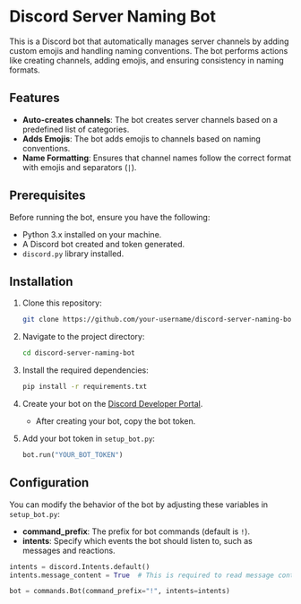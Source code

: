 # Discord Server Naming Bot

This is a Discord bot that automatically manages server channels by adding custom emojis and handling naming conventions. The bot performs actions like creating channels, adding emojis, and ensuring consistency in naming formats.

## Features

- **Auto-creates channels**: The bot creates server channels based on a predefined list of categories.
- **Adds Emojis**: The bot adds emojis to channels based on naming conventions.
- **Name Formatting**: Ensures that channel names follow the correct format with emojis and separators (`|`).

## Prerequisites

Before running the bot, ensure you have the following:

- Python 3.x installed on your machine.
- A Discord bot created and token generated.
- `discord.py` library installed.

## Installation

1. Clone this repository:
    ```bash
    git clone https://github.com/your-username/discord-server-naming-bot.git
    ```

2. Navigate to the project directory:
    ```bash
    cd discord-server-naming-bot
    ```

3. Install the required dependencies:
    ```bash
    pip install -r requirements.txt
    ```

4. Create your bot on the [Discord Developer Portal](https://discord.com/developers/applications).
    - After creating your bot, copy the bot token.

5. Add your bot token in `setup_bot.py`:
    ```python
    bot.run("YOUR_BOT_TOKEN")
    ```

## Configuration

You can modify the behavior of the bot by adjusting these variables in `setup_bot.py`:

- **command_prefix**: The prefix for bot commands (default is `!`).
- **intents**: Specify which events the bot should listen to, such as messages and reactions.

```python
intents = discord.Intents.default()
intents.message_content = True  # This is required to read message content

bot = commands.Bot(command_prefix="!", intents=intents)
